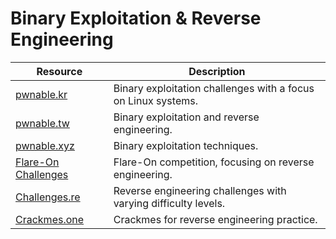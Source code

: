 # Binary Exploitation & Reverse Engineering

| Resource                                                                  | Description                                                   |
| ------------------------------------------------------------------------- | --------------------------------------------------------------|
| [pwnable.kr](https://pwnable.kr/play.php)                                 | Binary exploitation challenges with a focus on Linux systems. |
| [pwnable.tw](https://pwnable.tw/challenge/)                               | Binary exploitation and reverse engineering.                  |
| [pwnable.xyz](https://pwnable.xyz/challenges/)                            | Binary exploitation techniques.                               |
| [Flare-On Challenges](https://github.com/fareedfauzi/Flare-On-Challenges) | Flare-On competition, focusing on reverse engineering.        |
| [Challenges.re](https://challenges.re/)                                   | Reverse engineering challenges with varying difficulty levels.|
| [Crackmes.one](https://crackmes.one/)                                     | Crackmes for reverse engineering practice.                    |
